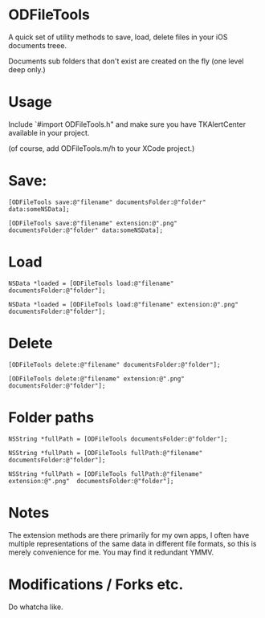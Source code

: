 # ODFileTools

A quick set of utility methods to save, load, delete files in your iOS documents treee.

Documents sub folders that don't exist are created on the fly (one level deep only.)

# Usage

Include `#import ODFileTools.h" and make sure you have TKAlertCenter available in your project.

(of course, add ODFileTools.m/h to your XCode project.)

# Save:

    [ODFileTools save:@"filename" documentsFolder:@"folder" data:someNSData];

    [ODFileTools save:@"filename" extension:@".png" documentsFolder:@"folder" data:someNSData];  

# Load

    NSData *loaded = [ODFileTools load:@"filename" documentsFolder:@"folder"];

    NSData *loaded = [ODFileTools load:@"filename" extension:@".png" documentsFolder:@"folder"];
    
# Delete

    [ODFileTools delete:@"filename" documentsFolder:@"folder"];
    
    [ODFileTools delete:@"filename" extension:@".png" documentsFolder:@"folder"];

# Folder paths

    NSString *fullPath = [ODFileTools documentsFolder:@"folder"];
    
    NSString *fullPath = [ODFileTools fullPath:@"filename" documentsFolder:@"folder"];

    NSString *fullPath = [ODFileTools fullPath:@"filename" extension:@".png"  documentsFolder:@"folder"];
    
# Notes

The extension methods are there primarily for my own apps, I often
have multiple representations of the same data in different file
formats, so this is merely convenience for me. You may find it
redundant YMMV.

# Modifications / Forks etc.

Do whatcha like.
